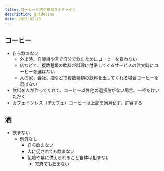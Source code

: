 ```yaml
---
title: コーヒーと酒の摂取ガイドライン
description: guideline
date: 2022-02-20
---
```


## コーヒー
- 自ら飲まない
  - 外出時、自販機や店で自分で飲むためにコーヒーを買わない
  - 店などで、複数種類の飲料が料理に付帯してくるサービスの注文時にコーヒーを選ばない
  - 人の家、会社、店などで複数種類の飲料を出してくれる場合コーヒーを選ばない
- 飲料を人が作ってくれて、コーヒー以外他の選択肢がない場合、一杯だけいただく
- カフェインレス（デカフェ）コーヒーは上記を適用せず、許容する

## 酒
- 飲まない
  - 例外なし
    - 自ら飲まない
    - 人に促されても飲まない
    - 仏壇や墓に供えられること自体は拒まない
      - 冥府でも飲まない
